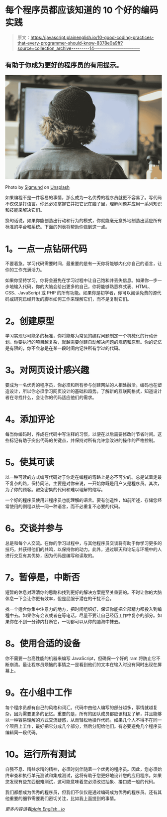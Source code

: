 # 每个程序员都应该知道的 10 个好的编码实践

> 原文：<https://javascript.plainenglish.io/10-good-coding-practices-that-every-programmer-should-know-8378e0a9ff?source=collection_archive---------14----------------------->

## 有助于你成为更好的程序员的有用提示。

![](img/4b274d19eb202a7a6b5a34844d42198d.png)

Photo by [Sigmund](https://unsplash.com/@sigmund?utm_source=medium&utm_medium=referral) on [Unsplash](https://unsplash.com?utm_source=medium&utm_medium=referral)

如果编程不是一件容易的事情，那么成为一名优秀的程序员就更不容易了。写代码不仅仅是打语言。你还必须掌握它并把它记在脑子里，理解问题并应用一系列知识和技能来解决它们。

换句话说，如果你能创造出行动和行为的模式，你就能毫无意外地制造出适应所有标准的平台和系统。下面的列表将帮助你做到这一点。

# **1。一点一点钻研代码**

不要着急。学习代码需要时间，最重要的是有一天你将能够内化你自己的语言，让你的工作充满活力。

如果你坚持学习，你将会避免在学习过程中让自己饱和并丢失信息。如果你一步一步地输入代码，你的大脑会给出更多的自己，你将能够熟悉样式表、HTML、CSS、JavaScript 或 PHP 的所有功能。如果你是初学者，你可以阅读免费的源代码或研究已经开发的脚本如何工作来理解它们，而不是复制它们。

# **2。创建原型**

学习实现尽可能多的标准，你将能够为常见的编程问题制定一个机械化的行动计划。你要执行的项目越复杂，就越需要创建自动解决问题的规范和原型。你的记忆是有限的，你不会总是在某一段时间内记住所有学过的代码。

# **3。对网页设计感兴趣**

要成为一名优秀的程序员，你必须和所有参与创建网站的人相处融洽。编码也在塑造设计，所以你必须学习网页设计的基础和趋势。了解新的互联网格式，知道设计者在寻找什么，会让你的代码适应他们的需求。

# **4。添加评论**

每当你编码时，养成在代码中写注释的习惯，以便在以后需要修改时节省时间。这些标记有助于突出代码的关键点，并保持对所有允许您改进的操作的严格控制。

# **5。使其可读**

以一种可读的方式编写代码对于你走在编程的弯路上是必不可少的。总是试着走最不复杂的路，保持简洁，主要是对你来说，一开始你既是用户又是程序员。其次，为了你的顾客。避免密集的代码和难以理解的缩写。

一个好的程序员使用非程序员也能理解的语言。要有创造性，如前所述，存储您经常使用的例程以统一同一种语言，而不必重复不必要的代码。

# **6。交谈并参与**

总是和每个人交流。在你的学习过程中，与其他程序员交谈将有助于你学习更多的技巧，并获得他们的共鸣，以保持你的动力。此外，通过聊天和论坛与环境中的人进行交互有其优势，因为代码是编写和读取的。

# **7。暂停是，中断否**

短暂的休息对理清你的思路和找到更好的解决方案是至关重要的。不时让你的大脑休息一下会让你更有效率，但是屈服于潜在的干扰不会。

找一个适合你集中注意力的地方，把时间组织好，保证你能把全部精力都投入到编程中去。如果你有会议或者在等电话，尽量不要让自己经历工作中复杂的部分。如果你在不到一分钟内打断它，一切都可以从你的脑海中抹去。

# **8。使用合适的设备**

你不需要一台高性能的机器来编写 JavaScript，但确保一个好的 ram 将防止它不断崩溃。最让程序员烦恼的事情之一是看到他们的文本在输入时没有同时出现在屏幕上。

# **9。在小组中工作**

每个程序员都有自己的风格和词汇。代码中由他人编写的部分越多，事情就越复杂，因为需要更多的记忆。重要的是，所有的团队成员都应该相互了解，并且能够以一种容易理解的方式交流疑惑，从而轻松地操作代码。如果几个人不得不在同一个项目上工作，最好把它分成几个部分，然后分配给他们。有必要避免几个程序员编辑同一段代码。

# **10。运行所有测试**

自强不息、精益求精的精神，必须时刻伴随着一个优秀的程序员。因此，您必须始终审查和执行单元测试和集成测试，这将有助于您更好地设计您的应用程序。如果您发现有些东西很难测试，这可能意味着您必须改进抽象、接口或一般的代码。

我们都想成为优秀的程序员，但我们不仅仅是通过编码成为优秀的程序员。还有其他重要的细节需要我们密切关注，比如我上面提到的事情。

*更多内容请看*[*plain English . io*](http://plainenglish.io/)